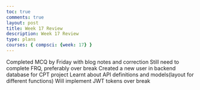 ```yaml
---
toc: true 
comments: true 
layout: post 
title: Week 17 Review
description: Week 17 Review
type: plans
courses: { compsci: {week: 17} } 
---
```



Completed MCQ by Friday with blog notes and correction
Still need to complete FRQ, preferably over break
Created a new user in backend database for CPT project
Learnt about API definitions and models(layout for different functions)
Will implement JWT tokens over break